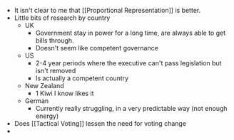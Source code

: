 - It isn't clear to me that [[Proportional Representation]] is better.
- Little bits of research by country
	- UK
		- Government stay in power for a long time, are always able to get bills through.
		- Doesn't seem like competent governance
	- US
		- 2-4 year periods where the executive can't pass legislation but isn't removed
		- Is actually a competent country
	- New Zealand
		- 1 Kiwi I know likes it
	- German
		- Currently really struggling, in a very predictable way (not enough energy)
- Does [[Tactical Voting]] lessen the need for voting change
-